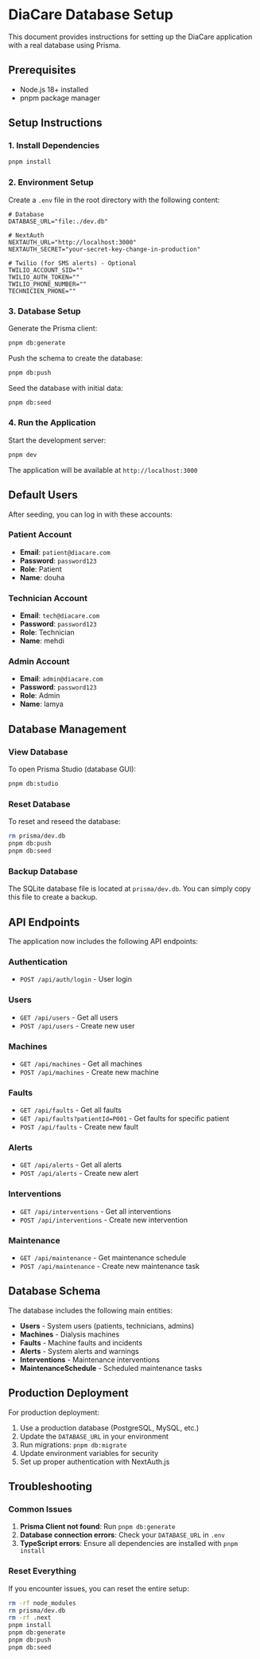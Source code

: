 # DiaCare Database Setup

This document provides instructions for setting up the DiaCare application with a real database using Prisma.

## Prerequisites

- Node.js 18+ installed
- pnpm package manager

## Setup Instructions

### 1. Install Dependencies

```bash
pnpm install
```

### 2. Environment Setup

Create a `.env` file in the root directory with the following content:

```env
# Database
DATABASE_URL="file:./dev.db"

# NextAuth
NEXTAUTH_URL="http://localhost:3000"
NEXTAUTH_SECRET="your-secret-key-change-in-production"

# Twilio (for SMS alerts) - Optional
TWILIO_ACCOUNT_SID=""
TWILIO_AUTH_TOKEN=""
TWILIO_PHONE_NUMBER=""
TECHNICIEN_PHONE=""
```

### 3. Database Setup

Generate the Prisma client:

```bash
pnpm db:generate
```

Push the schema to create the database:

```bash
pnpm db:push
```

Seed the database with initial data:

```bash
pnpm db:seed
```

### 4. Run the Application

Start the development server:

```bash
pnpm dev
```

The application will be available at `http://localhost:3000`

## Default Users

After seeding, you can log in with these accounts:

### Patient Account

- **Email**: `patient@diacare.com`
- **Password**: `password123`
- **Role**: Patient
- **Name**: douha

### Technician Account

- **Email**: `tech@diacare.com`
- **Password**: `password123`
- **Role**: Technician
- **Name**: mehdi

### Admin Account

- **Email**: `admin@diacare.com`
- **Password**: `password123`
- **Role**: Admin
- **Name**: lamya

## Database Management

### View Database

To open Prisma Studio (database GUI):

```bash
pnpm db:studio
```

### Reset Database

To reset and reseed the database:

```bash
rm prisma/dev.db
pnpm db:push
pnpm db:seed
```

### Backup Database

The SQLite database file is located at `prisma/dev.db`. You can simply copy this file to create a backup.

## API Endpoints

The application now includes the following API endpoints:

### Authentication

- `POST /api/auth/login` - User login

### Users

- `GET /api/users` - Get all users
- `POST /api/users` - Create new user

### Machines

- `GET /api/machines` - Get all machines
- `POST /api/machines` - Create new machine

### Faults

- `GET /api/faults` - Get all faults
- `GET /api/faults?patientId=P001` - Get faults for specific patient
- `POST /api/faults` - Create new fault

### Alerts

- `GET /api/alerts` - Get all alerts
- `POST /api/alerts` - Create new alert

### Interventions

- `GET /api/interventions` - Get all interventions
- `POST /api/interventions` - Create new intervention

### Maintenance

- `GET /api/maintenance` - Get maintenance schedule
- `POST /api/maintenance` - Create new maintenance task

## Database Schema

The database includes the following main entities:

- **Users** - System users (patients, technicians, admins)
- **Machines** - Dialysis machines
- **Faults** - Machine faults and incidents
- **Alerts** - System alerts and warnings
- **Interventions** - Maintenance interventions
- **MaintenanceSchedule** - Scheduled maintenance tasks

## Production Deployment

For production deployment:

1. Use a production database (PostgreSQL, MySQL, etc.)
2. Update the `DATABASE_URL` in your environment
3. Run migrations: `pnpm db:migrate`
4. Update environment variables for security
5. Set up proper authentication with NextAuth.js

## Troubleshooting

### Common Issues

1. **Prisma Client not found**: Run `pnpm db:generate`
2. **Database connection errors**: Check your `DATABASE_URL` in `.env`
3. **TypeScript errors**: Ensure all dependencies are installed with `pnpm install`

### Reset Everything

If you encounter issues, you can reset the entire setup:

```bash
rm -rf node_modules
rm prisma/dev.db
rm -rf .next
pnpm install
pnpm db:generate
pnpm db:push
pnpm db:seed
```
